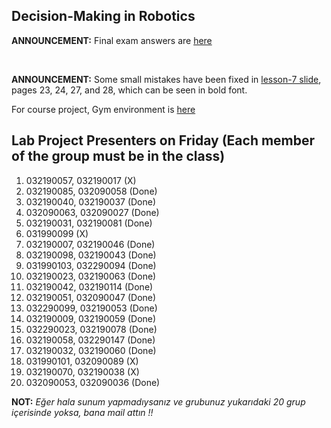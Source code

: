 ## Decision-Making in Robotics

**ANNOUNCEMENT:** Final exam answers are [here](YcK_2024_guz_final_cevaplar.pdf)

$~~~~~~~~~~~$



**ANNOUNCEMENT:** Some small mistakes have been fixed in [lesson-7 slide](Lesson-7-term2_updated.pptx), pages 23, 24, 27, and 28, which can be seen in bold font.

For course project, Gym environment is [here](https://www.gymlibrary.dev/index.html)


## Lab Project Presenters on Friday (Each member of the group must be in the class)

1) 032190057, 032190017 (X)
2) 032190085, 032090058 (Done)
3) 032190040, 032190037 (Done)
4) 032090063, 032090027 (Done)
5) 032190031, 032190081 (Done)
6) 031990099 (X)
7) 032190007, 032190046 (Done)
8) 032190098, 032190043 (Done)
9) 031990103, 032290094 (Done)
10) 032190023, 032190063 (Done)
11) 032190042, 032190114 (Done)
12) 032190051, 032090047 (Done)
13) 032290099, 032190053 (Done)
14) 032190009, 032190059 (Done)
15) 032290023, 032190078 (Done)
16) 032190058, 032290147 (Done)
17) 032190032, 032190060 (Done)
18) 031990101, 032090089 (X)
19) 032190070, 032190038 (X)
20) 032090053, 032090036 (Done)

**NOT:** *Eğer hala sunum yapmadıysanız ve grubunuz yukarıdaki 20 grup içerisinde yoksa, bana mail attın !!*

